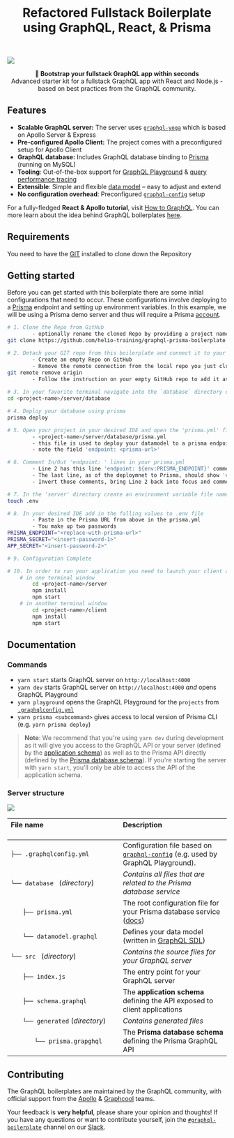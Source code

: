 <h1 align="center">Refactored Fullstack Boilerplate using GraphQL, React, & Prisma</h1>
<br />

![](https://imgur.com/ousyQaC.png)

<div align="center"><strong>🚀 Bootstrap your fullstack GraphQL app within seconds</strong></div>
<div align="center">Advanced starter kit for a fullstack GraphQL app with React and Node.js - based on best practices from the GraphQL community.</div>

## Features

- **Scalable GraphQL server:** The server uses [`graphql-yoga`](https://github.com/prisma/graphql-yoga) which is based on Apollo Server & Express
- **Pre-configured Apollo Client:** The project comes with a preconfigured setup for Apollo Client
- **GraphQL database:** Includes GraphQL database binding to [Prisma](https://www.prismagraphql.com) (running on MySQL)
- **Tooling**: Out-of-the-box support for [GraphQL Playground](https://github.com/prisma/graphql-playground) & [query performance tracing](https://github.com/apollographql/apollo-tracing)
- **Extensible**: Simple and flexible [data model](./database/datamodel.graphql) – easy to adjust and extend
- **No configuration overhead**: Preconfigured [`graphql-config`](https://github.com/prisma/graphql-config) setup

For a fully-fledged **React & Apollo tutorial**, visit [How to GraphQL](https://www.howtographql.com/react-apollo/0-introduction/). You can more learn about the idea behind GraphQL boilerplates [here](https://blog.graph.cool/graphql-boilerplates-graphql-create-how-to-setup-a-graphql-project-6428be2f3a5).

## Requirements

You need to have the [GIT](https://gist.github.com/derhuerst/1b15ff4652a867391f03) installed to clone down the Repository

## Getting started

Before you can get started with this boilerplate there are some initial configurations that need to occur. These configurations involve deploying to a [Prisma](https://www.prisma.io/docs/tutorials/setup-prisma/demo-server-ouzia3ahqu) endpoint and setting up environment variables. In this example, we will be using a Prisma demo server and thus will require a Prisma [account](https://app.prisma.io/). 

```sh
# 1. Clone the Repo from GitHub
        - optionally rename the cloned Repo by providing a project name
git clone https://github.com/helio-training/graphql-prisma-boilerplate <project-name>

# 2. Detach your GIT repo from this boilerplate and connect it to your own repository. 
        - Create an empty Repo on GitHub
        - Remove the remote connection from the local repo you just cloned
git remote remove origin
        - Follow the instruction on your empty GitHub repo to add it as a remote connection
        
# 3. In your favorite terminal navigate into the `database` directory of the new project
cd <project-name>/server/database

# 4. Deploy your database using prisma
prisma deploy

# 5. Open your project in your desired IDE and open the 'prisma.yml' file
        - <project-name>/server/database/prisma.yml
        - this file is used to deploy your datamodel to a prisma endpoint
        - note the field 'endpoint: <prisma-url>'

# 6. Comment In/Out 'endpoint: ' lines in your prisma.yml
        - Line 2 has this line 'endpoint: ${env:PRISMA_ENDPOINT}' commented out
        - The last line, as of the deploymnet to Prisma, should show 'endpoint: <prisma-url>'
        - Invert those comments, bring Line 2 back into focus and comment out the new line

# 7. In the 'server' directory create an environment variable file named '.env' 
touch .env 

# 8. In your desired IDE add in the falling values to .env file
        - Paste in the Prisma URL from above in the prisma.yml
        - You make up two passwords
PRISMA_ENDPOINT="<replace-with-prisma-url>"
PRISMA_SECRET="<insert-password-1>"
APP_SECRET="<insert-password-2>"

# 9. Configuration Complete

# 10. In order to run your application you need to launch your client and server separately
    # in one terminal window
        cd <project-name>/server
        npm install 
        npm start
    # in another terminal window
        cd <project-name>/client
        npm install
        npm start

```

## Documentation

### Commands

* `yarn start` starts GraphQL server on `http://localhost:4000`
* `yarn dev` starts GraphQL server on `http://localhost:4000` _and_ opens GraphQL Playground
* `yarn playground` opens the GraphQL Playground for the `projects` from [`.graphqlconfig.yml`](./.graphqlconfig.yml)
* `yarn prisma <subcommand>` gives access to local version of Prisma CLI (e.g. `yarn prisma deploy`)

> **Note**: We recommend that you're using `yarn dev` during development as it will give you access to the GraphQL API or your server (defined by the [application schema](./src/schema.graphql)) as well as to the Prisma API directly (defined by the [Prisma database schema](./generated/prisma.graphql)). If you're starting the server with `yarn start`, you'll only be able to access the API of the application schema.

### Server structure

![](https://imgur.com/95faUsa.png)

| File name 　　　　　　　　　　　　　　| Description 　　　　　　　　<br><br>| 
| :--  | :--         |
| `├── .graphqlconfig.yml` | Configuration file based on [`graphql-config`](https://github.com/prisma/graphql-config) (e.g. used by GraphQL Playground).|
| `└── database ` (_directory_) | _Contains all files that are related to the Prisma database service_ |\
| `　　├── prisma.yml` | The root configuration file for your Prisma database service ([docs](https://www.prismagraphql.com/docs/reference/prisma.yml/overview-and-example-foatho8aip)) |
| `　　└── datamodel.graphql` | Defines your data model (written in [GraphQL SDL](https://blog.graph.cool/graphql-sdl-schema-definition-language-6755bcb9ce51)) |
| `└── src ` (_directory_) | _Contains the source files for your GraphQL server_ |
| `　　├── index.js` | The entry point for your GraphQL server |
| `　　├── schema.graphql` | The **application schema** defining the API exposed to client applications  |
| `　　└── generated` (_directory_) | _Contains generated files_ |
| `　　　　└── prisma.grapghql` | The **Prisma database schema** defining the Prisma GraphQL API  |

## Contributing

The GraphQL boilerplates are maintained by the GraphQL community, with official support from the [Apollo](https://dev-blog.apollodata.com) & [Graphcool](https://blog.graph.cool/) teams.

Your feedback is **very helpful**, please share your opinion and thoughts! If you have any questions or want to contribute yourself, join the [`#graphql-boilerplate`](https://graphcool.slack.com/messages/graphql-boilerplate) channel on our [Slack](https://graphcool.slack.com/).
